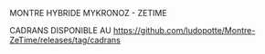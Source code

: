 MONTRE HYBRIDE MYKRONOZ - ZETIME

CADRANS DISPONIBLE AU https://github.com/ludopotte/Montre-ZeTime/releases/tag/cadrans
